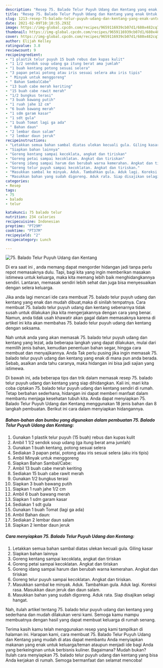 ```yaml
---
description: "Resep 75. Balado Telur Puyuh Udang dan Kentang yang enak Untuk Jualan"
title: "Resep 75. Balado Telur Puyuh Udang dan Kentang yang enak Untuk Jualan"
slug: 1213-resep-75-balado-telur-puyuh-udang-dan-kentang-yang-enak-untuk-jualan
date: 2021-02-09T10:10:55.293Z
image: https://img-global.cpcdn.com/recipes/9659116939cb07d1/680x482cq70/75-balado-telur-puyuh-udang-dan-kentang-foto-resep-utama.jpg
thumbnail: https://img-global.cpcdn.com/recipes/9659116939cb07d1/680x482cq70/75-balado-telur-puyuh-udang-dan-kentang-foto-resep-utama.jpg
cover: https://img-global.cpcdn.com/recipes/9659116939cb07d1/680x482cq70/75-balado-telur-puyuh-udang-dan-kentang-foto-resep-utama.jpg
author: Elijah Kelley
ratingvalue: 3.8
reviewcount: 9
recipeingredient:
- "1 plastik telur puyuh 15 buah rebus dan kupas kulit"
- "1 1/2 sendok soup udang ga itung berat ama jumlah"
- "1 buah kentang potong sesuai selera"
- "3 papan petai potong atau iris sesuai selera aku iris tipis"
- " Minyak untuk menggoreng"
- " Bahan SambalCabe"
- "13 buah cabe merah keriting"
- "15 buah cabe rawit merah"
- "1/2 bungkus terasi"
- "3 buah bawang putih"
- "1 ruah jahe 12 cm"
- "6 buah bawang merah"
- "1 sdm garam kasar"
- "1 sdt gula"
- "1 buah Tomat lagi ga ada"
- " Bahan daun"
- "2 lembar daun salam"
- "2 lembar daun jeruk"
recipeinstructions:
- "Letakkan semua bahan sambal diatas ulekan kecuali gula. Giling kasar"
- "Siapkan bahan lainnya"
- "Goreng kentang sampai kecoklata, angkat dan tiriskan"
- "Goreng petai sampai kecoklatan. Angkat dan tiriskan"
- "Goreng idang sampai harum dan berubah warna kemerahan. Angkat dan tiriskan"
- "Goreng telur puyuh sampai kecoklatan. Angkat dan tiriskan."
- "Masukkan sambal ke minyak. Aduk. Tambahkan gula. Aduk lagi. Koreksi rasa. Masukkan daun jeruk dan daun salam."
- "Masukkan bahan yang sudah digoreng. Aduk rata. Siap disajikan selagi hangat."
categories:
- Resep
tags:
- 75
- balado
- telur

katakunci: 75 balado telur 
nutrition: 234 calories
recipecuisine: Indonesian
preptime: "PT29M"
cooktime: "PT37M"
recipeyield: "2"
recipecategory: Lunch

---
```



![75. Balado Telur Puyuh Udang dan Kentang](https://img-global.cpcdn.com/recipes/9659116939cb07d1/680x482cq70/75-balado-telur-puyuh-udang-dan-kentang-foto-resep-utama.jpg)

Di era  saat ini , anda memang dapat mengorder hidangan jadi tanpa perlu repot memasaknya dulu. Tapi, bagi kita yang ingin memberikan masakan istimewa untuk keluarga, maka kita memang lebih baik menghidangkannya sendiri. Lantaran, memasak sendiri lebih sehat dan juga bisa menyesuaikan dengan selera keluarga.

Jika anda lagi mencari ide cara membuat 75. balado telur puyuh udang dan kentang yang enak dan mudah dibuat,maka di sinilah tempatnya. Cara membuat 75. balado telur puyuh udang dan kentang  sebenarnya tidak susah untuk dilakukan jika kita mengerjakannya dengan cara yang benar. Namun, anda tidak usah khawatir akan gagal dalam memasaknya 
karena di artikel ini kita akan membahas 75. balado telur puyuh udang dan kentang dengan seksama.  



Nah untuk anda yang akan memasak 75. balado telur puyuh udang dan kentang yang lezat, ada beberapa langkah yang dapat dilakukan, mulai dari memilih jenis bahan, kemudian penentuan bahan segar, hingga cara membuat dan menyajikannya. Anda Tak perlu pusing jika ingin memasak 75. balado telur puyuh udang dan kentang yang enak di mana pun anda berada. Sebab, asalkan anda  tahu caranya, maka hidangan ini bisa jadi sajian yang istimewa.

Di bawah ini, ada beberapa tips dan trik dalam memasak resep 75. balado telur puyuh udang dan kentang yang siap dihidangkan. Kali ini, mari kita coba ciptakan 75. balado telur puyuh udang dan kentang sendiri di rumah. Tetap berbahan sederhana, hidangan ini dapat memberi manfaat dalam membantu menjaga kesehatan tubuh kita. Anda dapat menyiapkan 75. Balado Telur Puyuh Udang dan Kentang menggunakan 18 jenis bahan dan 8 langkah pembuatan. Berikut ini cara dalam menyiapkan hidangannya.

<!--inarticleads1-->

##### Bahan-bahan dan bumbu yang digunakan dalam pembuatan 75. Balado Telur Puyuh Udang dan Kentang:

1. Gunakan 1 plastik telur puyuh (15 buah) rebus dan kupas kulit
1. Ambil 1 1/2 sendok soup udang (ga itung berat ama jumlah)
1. Gunakan 1 buah kentang, potong sesuai selera
1. Sediakan 3 papan petai, potong atau iris sesuai selera (aku iris tipis)
1. Ambil  Minyak untuk menggoreng
1. Siapkan  Bahan Sambal/Cabe:
1. Ambil 13 buah cabe merah keriting
1. Sediakan 15 buah cabe rawit merah
1. Gunakan 1/2 bungkus terasi
1. Siapkan 3 buah bawang putih
1. Siapkan 1 ruah jahe 1/2 cm
1. Ambil 6 buah bawang merah
1. Siapkan 1 sdm garam kasar
1. Sediakan 1 sdt gula
1. Gunakan 1 buah Tomat (lagi ga ada)
1. Ambil  Bahan daun:
1. Sediakan 2 lembar daun salam
1. Siapkan 2 lembar daun jeruk




<!--inarticleads2-->

##### Cara menyiapkan 75. Balado Telur Puyuh Udang dan Kentang:

1. Letakkan semua bahan sambal diatas ulekan kecuali gula. Giling kasar
1. Siapkan bahan lainnya
1. Goreng kentang sampai kecoklata, angkat dan tiriskan
1. Goreng petai sampai kecoklatan. Angkat dan tiriskan
1. Goreng idang sampai harum dan berubah warna kemerahan. Angkat dan tiriskan
1. Goreng telur puyuh sampai kecoklatan. Angkat dan tiriskan.
1. Masukkan sambal ke minyak. Aduk. Tambahkan gula. Aduk lagi. Koreksi rasa. Masukkan daun jeruk dan daun salam.
1. Masukkan bahan yang sudah digoreng. Aduk rata. Siap disajikan selagi hangat.




Nah, itulah artikel tentang  75. balado telur puyuh udang dan kentang  yang sederhana dan mudah dilakukan versi kami. Semoga kamu mampu membuatnya dengan hasil yang dapat membuat keluarga di rumah senang. 

Terima kasih kamu telah menggunakan resep yang kami tampilkan di halaman ini. Harapan kami, cara membuat  75. Balado Telur Puyuh Udang dan Kentang yang mudah di atas dapat membantu Anda menyiapkan makanan yang enak untuk keluarga/teman ataupun menjadi ide bagi Anda yang berkeinginan untuk berbisnis kuliner. Bagaimana? Mudah bukan? Itulah cara menyiapkan 75. balado telur puyuh udang dan kentang yang bisa Anda kerjakan di rumah. Semoga bermanfaat dan selamat mencoba!

